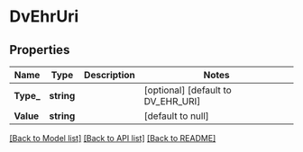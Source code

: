 # DvEhrUri

## Properties
Name | Type | Description | Notes
------------ | ------------- | ------------- | -------------
**Type_** | **string** |  | [optional] [default to DV_EHR_URI]
**Value** | **string** |  | [default to null]

[[Back to Model list]](../README.md#documentation-for-models) [[Back to API list]](../README.md#documentation-for-api-endpoints) [[Back to README]](../README.md)

